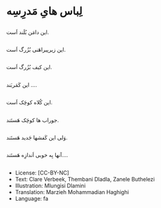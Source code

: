 # لِباس هایِ مَدرِسِه

##
این دامَن بُلَند اَست.

##
این زیرپیراهَنی بُزُرگ اَست.

##
این کیف بُزُرگ اَست.

##
این کَمَربَند ....

##
این کُلاه کوچَک اَست.

##
جوراب ها کوچَک هَستَند.

##
وَلی این کَفشها جَدید هَستَند.

##
آنها بِه خوبی اَندازِه هَستَند....

##
* License: [CC-BY-NC]
* Text: Clare Verbeek, Thembani Dladla, Zanele Buthelezi
* Illustration: Mlungisi Dlamini
* Translation: Marzieh Mohammadian Haghighi
* Language: fa
